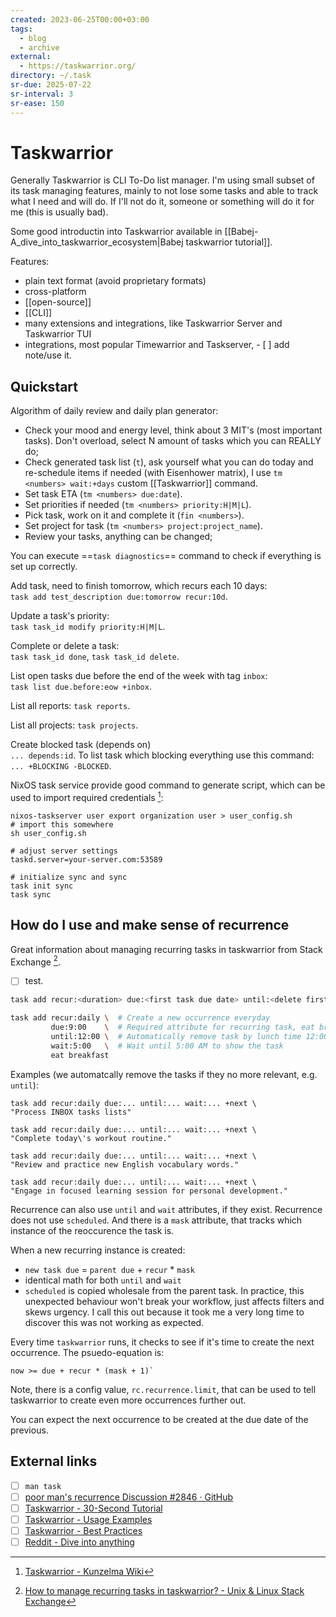```yaml
---
created: 2023-06-25T00:00+03:00
tags:
  - blog
  - archive
external:
  - https://taskwarrior.org/
directory: ~/.task
sr-due: 2025-07-22
sr-interval: 3
sr-ease: 150
---
```


# Taskwarrior

Generally Taskwarrior is CLI To-Do list manager. I'm using small subset of its task managing features, mainly to not lose some tasks and able to track what I need and will do. If I'll not do it, someone or something will do it for me (this is usually bad).

Some good introductin into Taskwarrior available in [[Babej-A_dive_into_taskwarrior_ecosystem|Babej taskwarrior tutorial]].

Features:

- plain text format (avoid proprietary formats)
- cross-platform
- [[open-source]]
- [[CLI]]
- many extensions and integrations, like Taskwarrior Server and Taskwarrior TUI
- integrations, most popular Timewarrior and Taskserver, - [ ] add note/use it.

## Quickstart

Algorithm of daily review and daily plan generator:

- Check your mood and energy level, think about 3 MIT's (most important tasks). Don't overload, select N amount of tasks which you can REALLY do;
- Check generated task list (`t`), ask yourself what you can do today and re-schedule items if needed (with Eisenhower matrix), I use `tm <numbers>
  wait:+days` custom [[Taskwarrior]] command.
- Set task ETA (`tm <numbers> due:date`).
- Set priorities if needed (`tm <numbers> priority:H|M|L`).
- Pick task, work on it and complete it (`fin <numbers>`).
- Set project for task (`tm <numbers> project:project_name`).
- Review your tasks, anything can be changed;

You can execute ==`task diagnostics`== command to check if everything is set up correctly.

Add task, need to finish tomorrow, which recurs each 10 days:
<br class="f">
`task add test_description due:tomorrow recur:10d`.

Update a task's priority:
<br class="f">
`task task_id modify priority:H|M|L`.

Complete or delete a task:
<br class="f">
`task task_id done`, `task task_id delete`.

List open tasks due before the end of the week with tag `inbox`:
<br class="f">
`task list due.before:eow +inbox`.

List all reports:<wbr class="f"> `task reports`.

List all projects:<wbr class="f"> `task projects`.

Create blocked task (depends on)
<br class="f">
`... depends:id`. To list task which blocking everything use this command: `... +BLOCKING -BLOCKED`.

NixOS task service provide good command to generate script, which can be used to import required credentials [^1]:

```
nixos-taskserver user export organization user > user_config.sh
# import this somewhere
sh user_config.sh

# adjust server settings
taskd.server=your-server.com:53589

# initialize sync and sync
task init sync
task sync
```

## How do I use and make sense of recurrence

Great information about managing recurring tasks in taskwarrior from Stack Exchange [^2].

- [ ] test.

```bash
task add recur:<duration> due:<first task due date> until:<delete first task by date> wait:<date when task will appear> "my task"

task add recur:daily \  # Create a new occurrence everyday
         due:9:00    \  # Required attribute for recurring task, eat breakfast at 9:00 AM
         until:12:00 \  # Automatically remove task by lunch time 12:00 PM
         wait:5:00   \  # Wait until 5:00 AM to show the task
         eat breakfast
```

Examples (we automatcally remove the tasks if they no more relevant, e.g. `until`):

```
task add recur:daily due:... until:... wait:... +next \
"Process INBOX tasks lists"

task add recur:daily due:... until:... wait:... +next \
"Complete today\'s workout routine."

task add recur:daily due:... until:... wait:... +next \
"Review and practice new English vocabulary words."

task add recur:daily due:... until:... wait:... +next \
"Engage in focused learning session for personal development."
```

Recurrence can also use `until` and `wait` attributes, if they exist. Recurrence does not use `scheduled`. And there is a `mask` attribute, that tracks which instance of the reoccurence the task is.

When a new recurring instance is created:

- `new task due` = `parent due` + `recur` \* `mask`
- identical math for both `until` and `wait`
- `scheduled` is copied wholesale from the parent task. In practice, this unexpected behaviour won't break your workflow, just affects filters and skews urgency. I call this out because it took me a very long time to discover this was not working as expected.

Every time `taskwarrior` runs, it checks to see if it's time to create the next occurrence. The psuedo-equation is:

```
now >= due + recur * (mask + 1)`
```

Note, there is a config value, `rc.recurrence.limit`, that can be used to tell taskwarrior to create even more occurrences further out.

You can expect the next occurrence to be created at the due date of the previous.

## External links

- [ ] `man task`
- [ ] [poor man's recurrence Discussion #2846 · GitHub](https://github.com/GothenburgBitFactory/taskwarrior/discussions/2846)
- [ ] [Taskwarrior - 30-Second Tutorial](https://taskwarrior.org/docs/30second.html)
- [ ] [Taskwarrior - Usage Examples](https://taskwarrior.org/docs/examples/)
- [ ] [Taskwarrior - Best Practices](https://taskwarrior.org/docs/best-practices/)
- [ ] [Reddit - Dive into anything](https://www.reddit.com/r/commandline/comments/ssyuzj/my_taskwarrior_workflow_the_captains_log/)

[^1]: [Taskwarrior - Kunzelma Wiki](https://wiki.kunzelma.de/taskwarrior/)

[^2]: [How to manage recurring tasks in taskwarrior? - Unix & Linux Stack Exchange](https://unix.stackexchange.com/a/636312)
